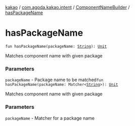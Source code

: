 [kakao](../../index.md) / [com.agoda.kakao.intent](../index.md) / [ComponentNameBuilder](index.md) / [hasPackageName](./has-package-name.md)

# hasPackageName

`fun hasPackageName(packageName: `[`String`](https://kotlinlang.org/api/latest/jvm/stdlib/kotlin/-string/index.html)`): `[`Unit`](https://kotlinlang.org/api/latest/jvm/stdlib/kotlin/-unit/index.html)

Matches component name with given package

### Parameters

`packageName` - Package name to be matched`fun hasPackageName(packageName: Matcher<`[`String`](https://kotlinlang.org/api/latest/jvm/stdlib/kotlin/-string/index.html)`>): `[`Unit`](https://kotlinlang.org/api/latest/jvm/stdlib/kotlin/-unit/index.html)

Matches component name with given package

### Parameters

`packageName` - Matcher for a package name